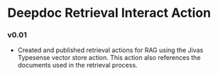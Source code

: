 # Deepdoc Retrieval Interact Action

### v0.01  
- Created and published retrieval actions for RAG using the Jivas Typesense vector store action. This action also references the documents used in the retrieval process.  
